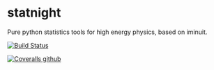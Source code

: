 # statnight
Pure python statistics tools for high energy physics, based on iminuit.


[![Build Status](https://travis-ci.org/marinang/statnight.svg?branch=master)](https://travis-ci.org/marinang/statnight)

[![Coveralls github](https://img.shields.io/coveralls/github/marinang/statnight.svg)](https://coveralls.io/github/marinang/statnight?branch=master)
